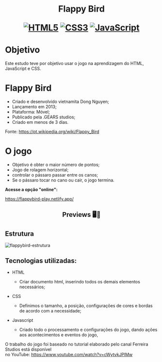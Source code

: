 <h1 align="center">
    <strong>Flappy Bird</strong>
   <p> </p>
   
   
[![HTML5](https://img.shields.io/badge/-html5-%23E34F26.svg?style=for-the-badge&labelColor=black&logo=html5&logoColor=white)](#) [![CSS3](https://img.shields.io/badge/-css3-%231572B6.svg?style=for-the-badge&labelColor=black&logo=css3&logoColor=white)](#) [![JavaScript](https://img.shields.io/badge/-JavaScript-%23323330.svg?style=for-the-badge&labelColor=black&logo=javascript&logoColor=%23F7DF1E)](#)


# Objetivo
Este estudo teve por objetivo usar o jogo na aprendizagem do HTML, JavaScript e CSS.


# Flappy Bird 

* Criado e desenvolvido vietnamita Dong Nguyen;
* Lançamento em 2013;
* Plataforma: Móvel;
* Publicado pela .GEARS studios;
* Criado em menos de 3 dias.

Fonte: https://pt.wikipedia.org/wiki/Flappy_Bird

# O jogo

* Objetivo é obter o maior número de pontos; 
* Jogo de rolagem horizontal;
* controlar o pássaro passar entre os canos; 
* Se o pássaro tocar no cano ou cair, o jogo termina. 


**Acesse a opção "online":**

https://flappybird-play.netlify.app/


<h2 align="center">Previews 🖥️📱</h2>

## Estrutura
  ![flappybird-estrutura](https://user-images.githubusercontent.com/61275275/149623175-3e6d06b2-a0eb-4b55-ab16-47c79cfc6d5d.png)

## Tecnologias utilizadas:

- HTML
  - Criar documento html, inserindo todos os demais elementos necessários;

- CSS
  - Definimos  o tamanho, a posição, configurações de cores e bordas de acordo com a necessidade;

  
- Javascript
  -  Criado todo o processamento e configurações do jogo, dando ações aos acontecimentos e eventos do jogo,

  
O trabalho do jogo foi baseado no tutorial elaborado pelo canal Ferreira Studios está disponível </br> 
no YouTube: https://www.youtube.com/watch?v=cWytvkJPlMw  
